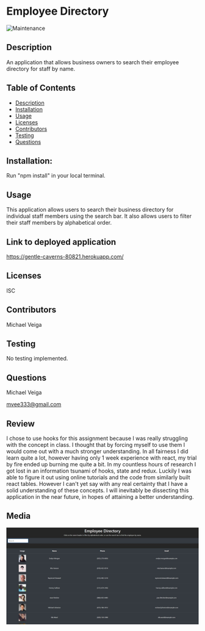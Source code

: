 # Employee Directory

![Maintenance](https://img.shields.io/badge/Maintained%3F-no-red.svg)

## Description

An application that allows business owners to search their employee directory for staff by name.

## Table of Contents

- [Description](#Description)
- [Installation](#Installation)
- [Usage](#Usage)
- [Licenses](#Licenses)
- [Contributors](#Contributors)
- [Testing](#Testing)
- [Questions](#Questions)

## Installation:

Run "npm install" in your local terminal.

## Usage

This application allows users to search their business directory for individual staff members using the search bar. It also allows users to filter their staff members by alphabetical order.

## Link to deployed application

https://gentle-caverns-80821.herokuapp.com/

## Licenses

ISC

## Contributors

Michael Veiga

## Testing

No testing implemented.

## Questions

Michael Veiga

mvee333@gmail.com

## Review

I chose to use hooks for this assignment because I was really struggling with the concept in class. I thought that by forcing myself to use them I would come out with a much stronger understanding. In all fairness I did learn quite a lot, however having only 1 week experience with react, my trial by fire ended up burning me quite a bit. In my countless hours of research I got lost in an information tsunami of hooks, state and redux. Luckily I was able to figure it out using online tutorials and the code from similarly built react tables. However I can't yet say with any real certainty that I have a solid understanding of these concepts. I will inevitably be dissecting this application in the near future, in hopes of attaining a better understanding.

## Media

![Image of deployed application](https://github.com/Michael-Veiga/employee-directory/blob/master/public/employee-directory.JPG?raw=true)
